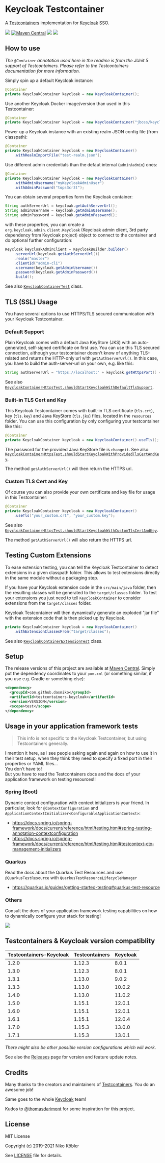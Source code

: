# Keycloak Testcontainer

A [Testcontainers](https://www.testcontainers.org/) implementation for [Keycloak](https://www.keycloak.org/) SSO.

![](https://img.shields.io/github/v/release/dasniko/testcontainers-keycloak?label=Release)
[![Maven Central](https://img.shields.io/maven-central/v/com.github.dasniko/testcontainers-keycloak.svg?label=Maven%20Central)](https://search.maven.org/search?q=g:%22com.github.dasniko%22%20AND%20a:%22testcontainers-keycloak%22)
![](https://img.shields.io/github/license/dasniko/testcontainers-keycloak?label=License)
![](https://img.shields.io/badge/Keycloak-13.0.1-blue)

## How to use

_The `@Container` annotation used here in the readme is from the JUnit 5 support of Testcontainers.
Please refer to the Testcontainers documentation for more information._

Simply spin up a default Keycloak instance:

```java
@Container
private KeycloakContainer keycloak = new KeycloakContainer();
```

Use another Keycloak Docker image/version than used in this Testcontainer:

```java
@Container
private KeycloakContainer keycloak = new KeycloakContainer("jboss/keycloak:13.0.1");
```

Power up a Keycloak instance with an existing realm JSON config file (from classpath):

```java
@Container
private KeycloakContainer keycloak = new KeycloakContainer()
    .withRealmImportFile("test-realm.json");
```

Use different admin credentials than the defaut internal (`admin`/`admin`) ones:

```java
@Container
private KeycloakContainer keycloak = new KeycloakContainer()
    .withAdminUsername("myKeycloakAdminUser")
    .withAdminPassword("tops3cr3t");
```

You can obtain several properties form the Keycloak container:

```java
String authServerUrl = keycloak.getAuthServerUrl();
String adminUsername = keycloak.getAdminUsername();
String adminPassword = keycloak.getAdminPassword();
```

with these properties, you can create a `org.keycloak.admin.client.Keycloak` (Keycloak admin client, 3rd party dependency from Keycloak project) object to connect to the container and do optional further configuration:

```java
Keycloak keycloakAdminClient = KeycloakBuilder.builder()
    .serverUrl(keycloak.getAuthServerUrl())
    .realm("master")
    .clientId("admin-cli")
    .username(keycloak.getAdminUsername())
    .password(keycloak.getAdminPassword())
    .build();
```

See also [`KeycloakContainerTest`](./src/test/java/dasniko/testcontainers/keycloak/KeycloakContainerTest.java) class.

## TLS (SSL) Usage

You have several options to use HTTPS/TLS secured communication with your Keycloak Testcontainer.

### Default Support

Plain Keycloak comes with a default Java KeyStore (JKS) with an auto-generated, self-signed certificate on first use.
You can use this TLS secured connection, although your testcontainer doesn't know of anything TLS-related and returns the HTTP-only url with `getAuthServerUrl()`.
In this case, you have to build the auth-server-url on your own, e.g. like this:

```java
String authServerUrl = "https://localhost:" + keycloak.getHttpsPort() + "/auth";
```

See also [`KeycloakContainerHttpsTest.shouldStartKeycloakWithDefaultTlsSupport`](./src/test/java/dasniko/testcontainers/keycloak/KeycloakContainerHttpsTest.java#L23).

### Built-in TLS Cert and Key

This Keycloak Testcontainer comes with built-in TLS certificate (`tls.crt`), key (`tls.key`) and Java KeyStore (`tls.jks`) files, located in the `resources` folder.
You can use this configuration by only configuring your testcontainer like this:

```java
@Container
private KeycloakContainer keycloak = new KeycloakContainer().useTls();
```

The password for the provided Java KeyStore file is `changeit`.
See also [`KeycloakContainerHttpsTest.shouldStartKeycloakWithProvidedTlsCertAndKey`](./src/test/java/dasniko/testcontainers/keycloak/KeycloakContainerHttpsTest.java#L36).

The method `getAuthServerUrl()` will then return the HTTPS url.

### Custom TLS Cert and Key

Of course you can also provide your own certificate and key file for usage in this Testcontainer:

```java
@Container
private KeycloakContainer keycloak = new KeycloakContainer()
    .useTls("your_custom.crt", "your_custom.key");
```

See also [`KeycloakContainerHttpsTest.shouldStartKeycloakWithCustomTlsCertAndKey`](./src/test/java/dasniko/testcontainers/keycloak/KeycloakContainerHttpsTest.java#L44).

The method `getAuthServerUrl()` will also return the HTTPS url.

## Testing Custom Extensions

To ease extension testing, you can tell the Keycloak Testcontainer to detect extensions in a given classpath folder.
This allows to test extensions directly in the same module without a packaging step.

If you have your Keycloak extension code in the `src/main/java` folder, then the resulting classes will be generated to the `target/classes` folder.
To test your extensions you just need to tell `KeycloakContainer` to consider extensions from the `target/classes` folder.

Keycloak Testcontainer will then dynamically generate an exploded "jar file" with the extension code that is then picked up by Keycloak.

```java
private KeycloakContainer keycloak = new KeycloakContainer()
    .withExtensionClassesFrom("target/classes");
```

See also [`KeycloakContainerExtensionTest`](./src/test/java/dasniko/testcontainers/keycloak/KeycloakContainerExtensionTest.java) class.

## Setup

The release versions of this project are available at [Maven Central](https://search.maven.org/artifact/com.github.dasniko/testcontainers-keycloak).
Simply put the dependency coordinates to your `pom.xml` (or something similar, if you use e.g. Gradle or something else):

```xml
<dependency>
  <groupId>com.github.dasniko</groupId>
  <artifactId>testcontainers-keycloak</artifactId>
  <version>VERSION</version>
  <scope>test</scope>
</dependency>
```

## Usage in your application framework tests

> This info is not specific to the Keycloak Testcontainer, but using Testcontainers generally.

I mention it here, as I see people asking again and again on how to use it in their test setup, when they think they need to specify a fixed port in their properties or YAML files...  
You don't have to!  
But you have to read the Testcontainers docs and the docs of your application framework on testing resources!!

### Spring (Boot)

Dynamic context configuration with context initializers is your friend.
In particular, look for `@ContextConfiguration` and `ApplicationContextInitializer<ConfigurableApplicationContext>`:
* https://docs.spring.io/spring-framework/docs/current/reference/html/testing.html#spring-testing-annotation-contextconfiguration
* https://docs.spring.io/spring-framework/docs/current/reference/html/testing.html#testcontext-ctx-management-initializers

### Quarkus

Read the docs about the Quarkus Test Resources and use `@QuarkusTestResource` with `QuarkusTestResourceLifecycleManager`
* https://quarkus.io/guides/getting-started-testing#quarkus-test-resource

### Others

Consult the docs of your application framework testing capabilities on how to dynamically configure your stack for testing!


[![](http://img.youtube.com/vi/FEbIW23RoXk/maxresdefault.jpg)](http://www.youtube.com/watch?v=FEbIW23RoXk "")


## Testcontainers & Keycloak version compatiblity

|Testcontainers-Keycloak |Testcontainers |Keycloak
|---|---|---
|1.2.0 |1.12.3 |8.0.1
|1.3.0 |1.12.3 |8.0.1
|1.3.1 |1.13.0 |9.0.2
|1.3.3 |1.13.0 |10.0.2
|1.4.0 |1.13.0 |11.0.2
|1.5.0 |1.15.1 |12.0.1
|1.6.0 |1.15.1 |12.0.1
|1.6.1 |1.15.1 |12.0.4
|1.7.0 |1.15.3 |13.0.0
|1.7.1 |1.15.3 |13.0.1

_There might also be other possible version configurations which will work._

See also the [Releases](https://github.com/dasniko/testcontainers-keycloak/releases) page for version and feature update notes.

## Credits

Many thanks to the creators and maintainers of [Testcontainers](https://www.testcontainers.org/).
You do an awesome job!

Same goes to the whole [Keycloak](https://www.keycloak.org/) team!

Kudos to [@thomasdarimont](https://github.com/thomasdarimont) for some inspiration for this project.

## License

MIT License

Copyright (c) 2019-2021 Niko Köbler

See [LICENSE](LICENSE) file for details.
